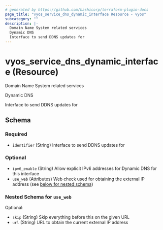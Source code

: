 ```yaml
---
# generated by https://github.com/hashicorp/terraform-plugin-docs
page_title: "vyos_service_dns_dynamic_interface Resource - vyos"
subcategory: ""
description: |-
  Domain Name System related services
  Dynamic DNS
  Interface to send DDNS updates for
---
```


# vyos_service_dns_dynamic_interface (Resource)

Domain Name System related services

Dynamic DNS

Interface to send DDNS updates for



<!-- schema generated by tfplugindocs -->
## Schema

### Required

- `identifier` (String) Interface to send DDNS updates for

### Optional

- `ipv6_enable` (String) Allow explicit IPv6 addresses for Dynamic DNS for this interface
- `use_web` (Attributes) Web check used for obtaining the external IP address (see [below for nested schema](#nestedatt--use_web))

<a id="nestedatt--use_web"></a>
### Nested Schema for `use_web`

Optional:

- `skip` (String) Skip everything before this on the given URL
- `url` (String) URL to obtain the current external IP address
